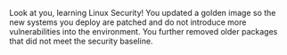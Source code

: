 Look at you, learning Linux Security!
You updated a golden image so the new systems you deploy are patched and do not introduce more vulnerabilities into the environment. You further removed older packages that did not meet the security baseline.